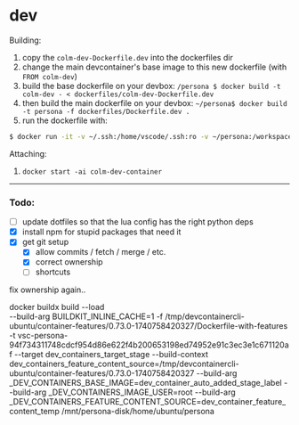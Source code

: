 # dev

Building:
1. copy the `colm-dev-Dockerfile.dev` into the dockerfiles dir
1. change the main devcontainer's base image to this new dockerfile (with `FROM colm-dev`)
1. build the base dockerfile on your devbox: `/persona $ docker build -t colm-dev - < dockerfiles/colm-dev-Dockerfile.dev`
1. then build the main dockerfile on your devbox: `~/persona$ docker build -t persona -f dockerfiles/Dockerfile.dev .`
1. run the dockerfile with: 
```bash
$ docker run -it -v ~/.ssh:/home/vscode/.ssh:ro -v ~/persona:/workspace -w /workspace -u 1000:1000 --name colm-dev-container persona bash
```

Attaching:
1. `docker start -ai colm-dev-container`

---
### Todo:
- [ ] update dotfiles so that the lua config has the right python deps
- [x] install npm for stupid packages that need it
- [x] get git setup
	- [x] allow commits / fetch / merge / etc.
	- [x] correct ownership
	- [ ] shortcuts

fix ownership again..

docker buildx build --load \
    --build-arg BUILDKIT_INLINE_CACHE=1 
    -f /tmp/devcontainercli-ubuntu/container-features/0.73.0-1740758420327/Dockerfile-with-features 
    -t vsc-persona-94f734311748cdcf954d86e622f4b200653198ed74952e91c3ec3e1c671120af 
    --target dev_containers_target_stage 
    --build-context dev_containers_feature_content_source=/tmp/devcontainercli-ubuntu/container-features/0.73.0-1740758420327 
    --build-arg _DEV_CONTAINERS_BASE_IMAGE=dev_container_auto_added_stage_label 
    --build-arg _DEV_CONTAINERS_IMAGE_USER=root 
    --build-arg _DEV_CONTAINERS_FEATURE_CONTENT_SOURCE=dev_container_feature_content_temp 
    /mnt/persona-disk/home/ubuntu/persona
